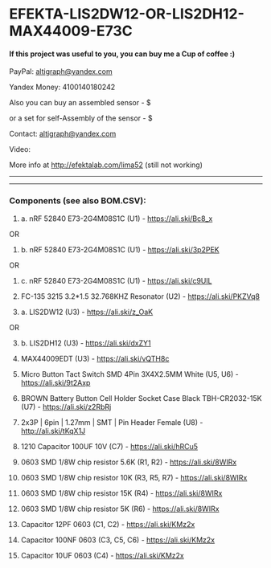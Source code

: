# EFEKTA-LIS2DW12-OR-LIS2DH12-MAX44009-E73C

#### If this project was useful to you, you can buy me a Cup of coffee :)

PayPal: altigraph@yandex.com

Yandex Money: 4100140180242

Also you can buy an assembled sensor - $

or a set for self-Assembly of the sensor - $

Contact: altigraph@yandex.com

Video: 

More info at http://efektalab.com/lima52 (still not working)

---

---

### Components (see also BOM.CSV):

1. a. nRF 52840 E73-2G4M08S1C (U1) - https://ali.ski/Bc8_x

OR

1. b. nRF 52840 E73-2G4M08S1C (U1) - https://ali.ski/3p2PEK

OR

1. c. nRF 52840 E73-2G4M08S1C (U1) - https://ali.ski/c9UlL

2. FC-135 3215 3.2*1.5 32.768KHZ Resonator (U2) - https://ali.ski/PKZVq8

3. a. LIS2DW12 (U3) - https://ali.ski/z_OaK

OR

3. b. LIS2DH12 (U3) - https://ali.ski/dxZY1

4. MAX44009EDT (U3) - https://ali.ski/vQTH8c

5. Micro Button Tact Switch SMD 4Pin 3X4X2.5MM White (U5, U6) - https://ali.ski/9t2Axp

6. BROWN Battery Button Cell Holder Socket Case Black TBH-CR2032-15K (U7) - https://ali.ski/z2RbRj

7. 2x3P | 6pin | 1.27mm | SMT | Pin Header Female (U8) - http://ali.ski/tKqX1J

8. 1210 Capacitor 100UF 10V (C7) - https://ali.ski/hRCu5

9. 0603 SMD 1/8W chip resistor 5.6K (R1, R2) - https://ali.ski/8WIRx

10. 0603 SMD 1/8W chip resistor 10K (R3, R5, R7) - https://ali.ski/8WIRx

11. 0603 SMD 1/8W chip resistor 15K (R4) - https://ali.ski/8WIRx

12. 0603 SMD 1/8W chip resistor 5K (R6) - https://ali.ski/8WIRx

13. Capacitor 12PF 0603 (C1, C2) - https://ali.ski/KMz2x

14. Capacitor 100NF 0603 (C3, C5, C6) - https://ali.ski/KMz2x

15. Capacitor 10UF 0603 (C4) - https://ali.ski/KMz2x







